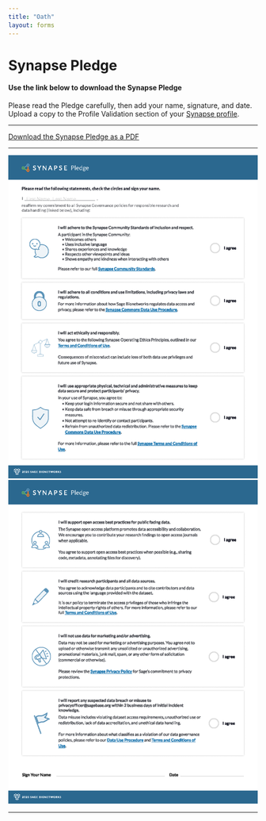 ```yaml
---
title: "Oath"
layout: forms
---
```


# Synapse Pledge

#### Use the link below to download the Synapse Pledge
Please read the Pledge carefully, then add your name, signature, and date. Upload a copy to the Profile Validation section of your [Synapse profile](https://www.synapse.org/#!Profile:v/settings).
____

[Download the Synapse Pledge as a PDF](/assets/downloads/SynapsePledge.pdf)

____


<img src="/assets/images/SynapsePledge-Page1.png">
<img src="/assets/images/SynapsePledge-Page2.png">

____


